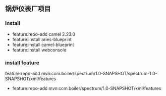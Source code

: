 ## 锅炉仪表厂项目
### install 
* feature:repo-add camel 2.23.0
* feature:install aries-blueprint
* feature:install camel-blueprint
* feature:install webconsole
### install feature
feature:repo-add mvn:com.boiler/spectrum/1.0-SNAPSHOT/spectrum-1.0-SNAPSHOT/xml/features

* feature:repo-add mvn:com.boiler/spectrum/1.0-SNAPSHOT/xml/features
